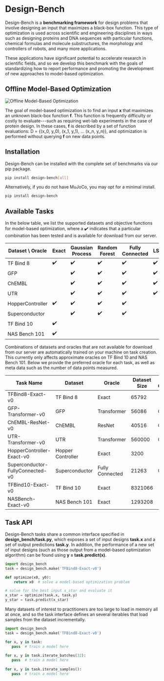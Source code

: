 # Design-Bench

Design-Bench is a **benchmarking framework** for design problems that involve designing an input that maximizes a black-box function. This type of optimization is used across scientific and engineering disciplines in ways such as designing proteins and DNA sequences with particular functions, chemical formulas and molecule substructures, the morphology and controllers of robots, and many more applications. 

These applications have significant potential to accelerate research in scientific fields, and so we develop this benchmark with the goals of standardizing how to report performance and promoting the development of new approaches to model-based optimization.

## Offline Model-Based Optimization

![Offline Model-Based Optimization](https://design-bench.s3-us-west-1.amazonaws.com/mbo.png)

The goal of model-based optimization is to find an input **x** that maximizes an unknown black-box function **f**. This function is frequently difficulty or costly to evaluate---such as requiring wet-lab experiments in the case of protein design. In these cases, **f** is described by a set of function evaluations: D = {(x_0, y_0), (x_1, y_1), ... (x_n, y_n)}, and optimization is performed without querying **f** on new data points.

## Installation

Design-Bench can be installed with the complete set of benchmarks via our pip package.

```bash
pip install design-bench[all]
```

Alternatively, if you do not have MuJoCo, you may opt for a minimal install.

```bash
pip install design-bench
```

## Available Tasks

In the below table, we list the supported datasets and objective functions for model-based optimization, where a :heavy_check_mark: indicates that a particular combination has been tested and is available for download from our server.

Dataset \ Oracle | Exact | Gaussian Process | Random Forest | Fully Connected | LSTM | ResNet | Transformer
---------------- | ----- | ---------------- | ------------- | --------------- | ---- | --- | -----------
TF Bind 8 | :heavy_check_mark: | :heavy_check_mark: | :heavy_check_mark: | :heavy_check_mark: | :heavy_check_mark: | :heavy_check_mark: | :heavy_check_mark:
GFP |  | :heavy_check_mark: | :heavy_check_mark: | :heavy_check_mark: | :heavy_check_mark: | :heavy_check_mark: | :heavy_check_mark:
ChEMBL |  | :heavy_check_mark: | :heavy_check_mark: | :heavy_check_mark: | :heavy_check_mark: | :heavy_check_mark: | :heavy_check_mark:
UTR |  | :heavy_check_mark: | :heavy_check_mark: | :heavy_check_mark: | :heavy_check_mark: | :heavy_check_mark: | :heavy_check_mark:
HopperController | :heavy_check_mark: | :heavy_check_mark: | :heavy_check_mark: | :heavy_check_mark: |  |  | 
Superconductor |  | :heavy_check_mark: | :heavy_check_mark: | :heavy_check_mark: |  |  | 
TF Bind 10 | :heavy_check_mark: |  |  |  |  |  | 
NAS Bench 101 | :heavy_check_mark: |  |  |  |  |  | 

Combinations of datasets and oracles that are not available for download from our server are automatically trained on your machine on task creation. This currently only affects approximate oracles on TF Bind 10 and NAS Bench 101. Below we provide the preferred oracle for each task, as well as meta data such as the number of data points measured.

Task Name | Dataset | Oracle | Dataset Size | Rank Correlation
--------- | ------- | ------ | ------------ | ----------------
TFBind8-Exact-v0 | TF Bind 8 | Exact | 65792 | 
GFP-Transformer-v0 | GFP | Transformer | 56086 | 0.8497
ChEMBL-ResNet-v0 | ChEMBL | ResNet | 40516 | 0.3208
UTR-Transformer-v0 | UTR | Transformer | 560000 | 0.6425
HopperController-Exact-v0 | Hopper Controller | Exact | 3200 | 
Superconductor-FullyConnected-v0 | Superconductor | Fully Connected | 21263 | 0.9210
TFBind10-Exact-v0 | TF Bind 10 | Exact | 8321066 | 
NASBench-Exact-v0 | NAS Bench 101 | Exact | 1293208 | 

## Task API

Design-Bench tasks share a common interface specified in **design_bench/task.py**, which exposes a set of input designs **task.x** and a set of output predictions **task.y**. In addition, the performance of a new set of input designs (such as those output from a model-based optimization algorithm) can be found using **y = task.predict(x)**.

```python
import design_bench
task = design_bench.make('TFBind8-Exact-v0')

def optimize(x0, y0):
    return x0  # solve a model-based optimization problem

# solve for the best input x_star and evaluate it
x_star = optimize(task.x, task.y)
y_star = task.predict(x_star)
```

 Many datasets of interest to practitioners are too large to load in memory all at once, and so the task interface defines an several iterables that load samples from the dataset incrementally.
 
 ```python
import design_bench
task = design_bench.make('TFBind8-Exact-v0')

for x, y in task:
    pass  # train a model here
    
for x, y in task.iterate_batches(32):
    pass  # train a model here
    
for x, y in task.iterate_samples():
    pass  # train a model here
 ```